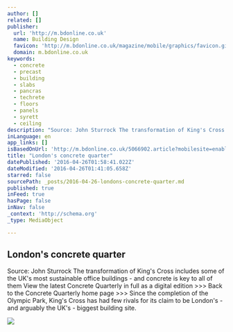 ```yaml
---
author: []
related: []
publisher:
  url: 'http://m.bdonline.co.uk'
  name: Building Design
  favicon: 'http://m.bdonline.co.uk/magazine/mobile/graphics/favicon.gif'
  domain: m.bdonline.co.uk
keywords:
  - concrete
  - precast
  - building
  - slabs
  - pancras
  - techrete
  - floors
  - panels
  - syrett
  - ceiling
description: "Source: John Sturrock The transformation of King's Cross includes some of the UK's most sustainable office buildings - and concrete is key to all of them View the latest Concrete Quarterly in full as a digital edition >>> Back to the Concrete Quarterly home page >>> Since the completion of the Olympic Park, King's Cross has had few rivals for its claim to be London's - and arguably the UK's - biggest building site."
inLanguage: en
app_links: []
isBasedOnUrl: 'http://m.bdonline.co.uk/5066902.article?mobilesite=enabled'
title: "London's concrete quarter"
datePublished: '2016-04-26T01:58:41.022Z'
dateModified: '2016-04-26T01:41:05.658Z'
starred: false
sourcePath: _posts/2016-04-26-londons-concrete-quarter.md
published: true
inFeed: true
hasPage: false
inNav: false
_context: 'http://schema.org'
_type: MediaObject

---
```

<article style=""><h1>London's concrete quarter</h1><p>Source: John Sturrock The transformation of King's Cross includes some of the UK's most sustainable office buildings - and concrete is key to all of them View the latest Concrete Quarterly in full as a digital edition &gt;&gt;&gt; Back to the Concrete Quarterly home page &gt;&gt;&gt; Since the completion of the Olympic Park, King's Cross has had few rivals for its claim to be London's - and arguably the UK's - biggest building site.</p><img src="http://m.bdonline.co.uk/pictures/300xAny/6/0/0/1783600_aPancras-square---high-res_nw_v3.jpg" /></article>